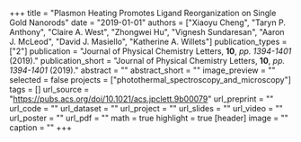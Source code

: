 +++
title = "Plasmon Heating Promotes Ligand Reorganization on Single Gold Nanorods"
date = "2019-01-01"
authors = ["Xiaoyu Cheng", "Taryn P. Anthony", "Claire A. West", "Zhongwei Hu", "Vignesh Sundaresan", "Aaron J. McLeod", "David J. Masiello", "Katherine A. Willets"]
publication_types = ["2"]
publication = "Journal of Physical Chemistry Letters, **10**, _pp. 1394-1401_ (2019)."
publication_short = "Journal of Physical Chemistry Letters, **10**, _pp. 1394-1401_ (2019)."
abstract = ""
abstract_short = ""
image_preview = ""
selected = false
projects = ["photothermal_spectroscopy_and_microscopy"]
tags = []
url_source = "https://pubs.acs.org/doi/10.1021/acs.jpclett.9b00079"
url_preprint = ""
url_code = ""
url_dataset = ""
url_project = ""
url_slides = ""
url_video = ""
url_poster = ""
url_pdf = ""
math = true
highlight = true
[header]
image = ""
caption = ""
+++
